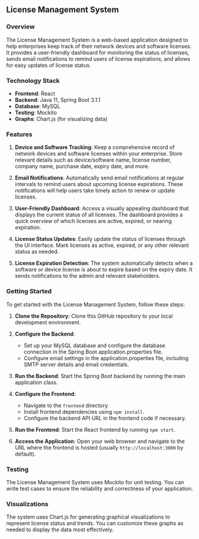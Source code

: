 ## License Management System

### Overview

The License Management System is a web-based application designed to help enterprises keep track of their network devices and software licenses. It provides a user-friendly dashboard for monitoring the status of licenses, sends email notifications to remind users of license expirations, and allows for easy updates of license status.

### Technology Stack

- **Frontend**: React
- **Backend**: Java 11, Spring Boot 3.1.1
- **Database**: MySQL
- **Testing**: Mockito
- **Graphs**: Chart.js (for visualizing data)

### Features

1. **Device and Software Tracking**: Keep a comprehensive record of network devices and software licenses within your enterprise. Store relevant details such as device/software name, license number, company name, purchase date, expiry date, and more.

2. **Email Notifications**: Automatically send email notifications at regular intervals to remind users about upcoming license expirations. These notifications will help users take timely action to renew or update licenses.

3. **User-Friendly Dashboard**: Access a visually appealing dashboard that displays the current status of all licenses. The dashboard provides a quick overview of which licenses are active, expired, or nearing expiration.

4. **License Status Updates**: Easily update the status of licenses through the UI interface. Mark licenses as active, expired, or any other relevant status as needed.

5. **License Expiration Detection**: The system automatically detects when a software or device license is about to expire based on the expiry date. It sends notifications to the admin and relevant stakeholders.

### Getting Started

To get started with the License Management System, follow these steps:

1. **Clone the Repository**: Clone this GitHub repository to your local development environment.

2. **Configure the Backend**:
   - Set up your MySQL database and configure the database connection in the Spring Boot application.properties file.
   - Configure email settings in the application.properties file, including SMTP server details and email credentials.

3. **Run the Backend**: Start the Spring Boot backend by running the main application class.

4. **Configure the Frontend**:
   - Navigate to the `frontend` directory.
   - Install frontend dependencies using `npm install`.
   - Configure the backend API URL in the frontend code if necessary.

5. **Run the Frontend**: Start the React frontend by running `npm start`.

6. **Access the Application**: Open your web browser and navigate to the URL where the frontend is hosted (usually `http://localhost:3000` by default).

### Testing

The License Management System uses Mockito for unit testing. You can write test cases to ensure the reliability and correctness of your application.

### Visualizations

The system uses Chart.js for generating graphical visualizations to represent license status and trends. You can customize these graphs as needed to display the data most effectively.
